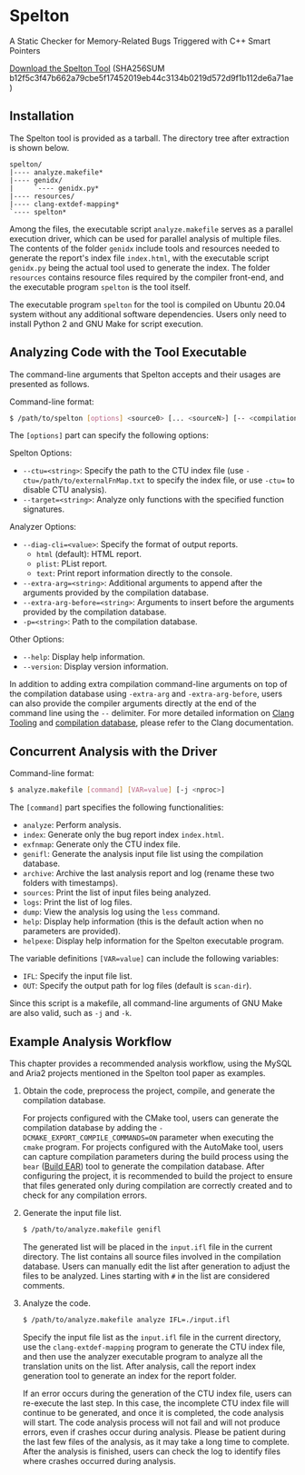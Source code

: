 Spelton
=================

A Static Checker for Memory-Related Bugs Triggered with C++ Smart Pointers

[Download the Spelton Tool](#)
(SHA256SUM b12f5c3f47b662a79cbe5f17452019eb44c3134b0219d572d9f1b112de6a71ae)

Installation
--------------

The Spelton tool is provided as a tarball.
The directory tree after extraction is shown below.

```
spelton/
|---- analyze.makefile*
|---- genidx/
|     `---- genidx.py*
|---- resources/
|---- clang-extdef-mapping*
`---- spelton*
```

Among the files, the executable script `analyze.makefile` serves as a parallel execution driver, which can be used for parallel analysis of multiple files. The contents of the folder `genidx` include tools and resources needed to generate the report's index file `index.html`, with the executable script `genidx.py` being the actual tool used to generate the index. The folder `resources` contains resource files required by the compiler front-end, and the executable program `spelton` is the tool itself.

The executable program `spelton` for the tool is compiled on Ubuntu 20.04 system without any additional software dependencies. Users only need to install Python 2 and GNU Make for script execution.

Analyzing Code with the Tool Executable
---------------------------

The command-line arguments that Spelton accepts and their usages are presented as follows.

Command-line format:
```sh
$ /path/to/spelton [options] <source0> [... <sourceN>] [-- <compilation arguments>]
```

The `[options]` part can specify the following options:

Spelton Options:
- `--ctu=<string>`: Specify the path to the CTU index file (use `-ctu=/path/to/externalFnMap.txt` to specify the index file, or use `-ctu=` to disable CTU analysis).
- `--target=<string>`: Analyze only functions with the specified function signatures.

Analyzer Options:
- `--diag-cli=<value>`: Specify the format of output reports.
  - `html` (default): HTML report.
  - `plist`: PList report.
  - `text`: Print report information directly to the console.
- `--extra-arg=<string>`: Additional arguments to append after the arguments provided by the compilation database.
- `--extra-arg-before=<string>`: Arguments to insert before the arguments provided by the compilation database.
- `-p=<string>`: Path to the compilation database.

Other Options:
- `--help`: Display help information.
- `--version`: Display version information.

In addition to adding extra compilation command-line arguments on top of the compilation database using `-extra-arg` and `-extra-arg-before`, users can also provide the compiler arguments directly at the end of the command line using the `--` delimiter. For more detailed information on [Clang Tooling](https://releases.llvm.org/9.0.0/tools/clang/docs/HowToSetupToolingForLLVM.html) and [compilation database](https://releases.llvm.org/9.0.0/tools/clang/docs/JSONCompilationDatabase.html), please refer to the Clang documentation.

Concurrent Analysis with the Driver
----------------------------------------

Command-line format:
```sh
$ analyze.makefile [command] [VAR=value] [-j <nproc>]
```

The `[command]` part specifies the following functionalities:
- `analyze`: Perform analysis.
- `index`: Generate only the bug report index `index.html`.
- `exfnmap`: Generate only the CTU index file.
- `genifl`: Generate the analysis input file list using the compilation database.
- `archive`: Archive the last analysis report and log (rename these two folders with timestamps).
- `sources`: Print the list of input files being analyzed.
- `logs`: Print the list of log files.
- `dump`: View the analysis log using the `less` command.
- `help`: Display help information (this is the default action when no parameters are provided).
- `helpexe`: Display help information for the Spelton executable program.

The variable definitions `[VAR=value]` can include the following variables:
- `IFL`: Specify the input file list.
- `OUT`: Specify the output path for log files (default is `scan-dir`).

Since this script is a makefile, all command-line arguments of GNU Make are also valid, such as `-j` and `-k`.

Example Analysis Workflow
-------------------------

This chapter provides a recommended analysis workflow, using the MySQL and Aria2 projects mentioned in the Spelton tool paper as examples.

1. Obtain the code, preprocess the project, compile, and generate the compilation database.

   For projects configured with the CMake tool, users can generate the compilation database by adding the `-DCMAKE_EXPORT_COMPILE_COMMANDS=ON` parameter when executing the `cmake` program. For projects configured with the AutoMake tool, users can capture compilation parameters during the build process using the `bear` ([Build EAR](https://github.com/rizsotto/Bear)) tool to generate the compilation database. After configuring the project, it is recommended to build the project to ensure that files generated only during compilation are correctly created and to check for any compilation errors.

2. Generate the input file list.

   ```sh
   $ /path/to/analyze.makefile genifl
   ```

   The generated list will be placed in the `input.ifl` file in the current directory. The list contains all source files involved in the compilation database. Users can manually edit the list after generation to adjust the files to be analyzed. Lines starting with `#` in the list are considered comments.

3. Analyze the code.

   ```sh
   $ /path/to/analyze.makefile analyze IFL=./input.ifl
   ```

   Specify the input file list as the `input.ifl` file in the current directory, use the `clang-extdef-mapping` program to generate the CTU index file, and then use the analyzer executable program to analyze all the translation units on the list. After analysis, call the report index generation tool to generate an index for the report folder.

   If an error occurs during the generation of the CTU index file, users can re-execute the last step. In this case, the incomplete CTU index file will continue to be generated, and once it is completed, the code analysis will start. The code analysis process will not fail and will not produce errors, even if crashes occur during analysis. Please be patient during the last few files of the analysis, as it may take a long time to complete. After the analysis is finished, users can check the log to identify files where crashes occurred during analysis.	
	

